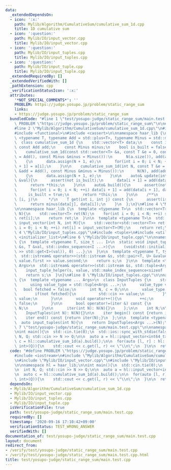 ```yaml
---
data:
  _extendedDependsOn:
  - icon: ':x:'
    path: Mylib/Algorithm/CumulativeSum/cumulative_sum_1d.cpp
    title: 1D cumulative sum
  - icon: ':question:'
    path: Mylib/IO/input_vector.cpp
    title: Mylib/IO/input_vector.cpp
  - icon: ':question:'
    path: Mylib/IO/input_tuples.cpp
    title: Mylib/IO/input_tuples.cpp
  - icon: ':question:'
    path: Mylib/IO/input_tuple.cpp
    title: Mylib/IO/input_tuple.cpp
  _extendedRequiredBy: []
  _extendedVerifiedWith: []
  _pathExtension: cpp
  _verificationStatusIcon: ':x:'
  attributes:
    '*NOT_SPECIAL_COMMENTS*': ''
    PROBLEM: https://judge.yosupo.jp/problem/static_range_sum
    links:
    - https://judge.yosupo.jp/problem/static_range_sum
  bundledCode: "#line 1 \"test/yosupo-judge/static_range_sum/main.test.cpp\"\n#define\
    \ PROBLEM \"https://judge.yosupo.jp/problem/static_range_sum\"\n\n#include <iostream>\n\
    #line 2 \"Mylib/Algorithm/CumulativeSum/cumulative_sum_1d.cpp\"\n#include <vector>\n\
    #include <functional>\n#include <cassert>\n\nnamespace haar_lib {\n  template\
    \ <typename T, typename Add = std::plus<T>, typename Minus = std::minus<T>>\n\
    \  class cumulative_sum_1d {\n    std::vector<T> data;\n    const int N;\n   \
    \ const Add add;\n    const Minus minus;\n    bool is_built = false;\n\n  public:\n\
    \    cumulative_sum_1d(const std::vector<T> &a, const T &e = 0, const Add &add\
    \ = Add(), const Minus &minus = Minus()):\n      N(a.size()), add(add), minus(minus)\n\
    \    {\n      data.assign(N + 1, e);\n      for(int i = 0; i < N; ++i) data[i\
    \ + 1] = a[i];\n    }\n\n    cumulative_sum_1d(int N, const T &e = 0, const Add\
    \ &add = Add(), const Minus &minus = Minus()):\n      N(N), add(add), minus(minus)\n\
    \    {\n      data.assign(N + 1, e);\n    }\n\n    auto& update(int i, const T\
    \ &val){\n      assert(not is_built);\n      data[i + 1] = add(data[i + 1], val);\n\
    \      return *this;\n    }\n\n    auto& build(){\n      assert(not is_built);\n\
    \      for(int i = 0; i < N; ++i) data[i + 1] = add(data[i + 1], data[i]);\n \
    \     is_built = true;\n      return *this;\n    }\n\n    /**\n     * @attention\
    \ [i, j)\n     */\n    T get(int i, int j) const {\n      assert(is_built);\n\
    \      return minus(data[j], data[i]);\n    }\n  };\n}\n#line 4 \"Mylib/IO/input_vector.cpp\"\
    \n\nnamespace haar_lib {\n  template <typename T>\n  std::vector<T> input_vector(int\
    \ N){\n    std::vector<T> ret(N);\n    for(int i = 0; i < N; ++i) std::cin >>\
    \ ret[i];\n    return ret;\n  }\n\n  template <typename T>\n  std::vector<std::vector<T>>\
    \ input_vector(int N, int M){\n    std::vector<std::vector<T>> ret(N);\n    for(int\
    \ i = 0; i < N; ++i) ret[i] = input_vector<T>(M);\n    return ret;\n  }\n}\n#line\
    \ 4 \"Mylib/IO/input_tuples.cpp\"\n#include <tuple>\n#include <utility>\n#include\
    \ <initializer_list>\n#line 6 \"Mylib/IO/input_tuple.cpp\"\n\nnamespace haar_lib\
    \ {\n  template <typename T, size_t ... I>\n  static void input_tuple_helper(std::istream\
    \ &s, T &val, std::index_sequence<I ...>){\n    (void)std::initializer_list<int>{(void(s\
    \ >> std::get<I>(val)), 0) ...};\n  }\n\n  template <typename T, typename U>\n\
    \  std::istream& operator>>(std::istream &s, std::pair<T, U> &value){\n    s >>\
    \ value.first >> value.second;\n    return s;\n  }\n\n  template <typename ...\
    \ Args>\n  std::istream& operator>>(std::istream &s, std::tuple<Args ...> &value){\n\
    \    input_tuple_helper(s, value, std::make_index_sequence<sizeof ... (Args)>());\n\
    \    return s;\n  }\n}\n#line 8 \"Mylib/IO/input_tuples.cpp\"\n\nnamespace haar_lib\
    \ {\n  template <typename ... Args>\n  class InputTuples {\n    struct iter {\n\
    \      using value_type = std::tuple<Args ...>;\n      value_type value;\n   \
    \   bool fetched = false;\n      int N, c = 0;\n\n      value_type operator*(){\n\
    \        if(not fetched){\n          std::cin >> value;\n        }\n        return\
    \ value;\n      }\n\n      void operator++(){\n        ++c;\n        fetched =\
    \ false;\n      }\n\n      bool operator!=(iter &) const {\n        return c <\
    \ N;\n      }\n\n      iter(int N): N(N){}\n    };\n\n    int N;\n\n  public:\n\
    \    InputTuples(int N): N(N){}\n\n    iter begin() const {return iter(N);}\n\
    \    iter end() const {return iter(N);}\n  };\n\n  template <typename ... Args>\n\
    \  auto input_tuples(int N){\n    return InputTuples<Args ...>(N);\n  }\n}\n#line\
    \ 7 \"test/yosupo-judge/static_range_sum/main.test.cpp\"\n\nnamespace hl = haar_lib;\n\
    \nint main(){\n  std::cin.tie(0);\n  std::ios::sync_with_stdio(false);\n\n  int\
    \ N, Q; std::cin >> N >> Q;\n\n  auto a = hl::input_vector<int64_t>(N);\n\n  auto\
    \ c = hl::cumulative_sum_1d(a).build();\n\n  for(auto [l, r] : hl::input_tuples<int,\
    \ int>(Q)){\n    std::cout << c.get(l, r) << \"\\n\";\n  }\n\n  return 0;\n}\n"
  code: "#define PROBLEM \"https://judge.yosupo.jp/problem/static_range_sum\"\n\n\
    #include <iostream>\n#include \"Mylib/Algorithm/CumulativeSum/cumulative_sum_1d.cpp\"\
    \n#include \"Mylib/IO/input_vector.cpp\"\n#include \"Mylib/IO/input_tuples.cpp\"\
    \n\nnamespace hl = haar_lib;\n\nint main(){\n  std::cin.tie(0);\n  std::ios::sync_with_stdio(false);\n\
    \n  int N, Q; std::cin >> N >> Q;\n\n  auto a = hl::input_vector<int64_t>(N);\n\
    \n  auto c = hl::cumulative_sum_1d(a).build();\n\n  for(auto [l, r] : hl::input_tuples<int,\
    \ int>(Q)){\n    std::cout << c.get(l, r) << \"\\n\";\n  }\n\n  return 0;\n}\n"
  dependsOn:
  - Mylib/Algorithm/CumulativeSum/cumulative_sum_1d.cpp
  - Mylib/IO/input_vector.cpp
  - Mylib/IO/input_tuples.cpp
  - Mylib/IO/input_tuple.cpp
  isVerificationFile: true
  path: test/yosupo-judge/static_range_sum/main.test.cpp
  requiredBy: []
  timestamp: '2020-09-16 17:10:42+09:00'
  verificationStatus: TEST_WRONG_ANSWER
  verifiedWith: []
documentation_of: test/yosupo-judge/static_range_sum/main.test.cpp
layout: document
redirect_from:
- /verify/test/yosupo-judge/static_range_sum/main.test.cpp
- /verify/test/yosupo-judge/static_range_sum/main.test.cpp.html
title: test/yosupo-judge/static_range_sum/main.test.cpp
---
```

